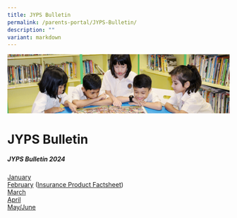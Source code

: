 ```yaml
---
title: JYPS Bulletin
permalink: /parents-portal/JYPS-Bulletin/
description: ""
variant: markdown
---
```

![](/images/banner.gif)

JYPS Bulletin
=============

##### JYPS Bulletin 2024

[January](/files/January_Bulletin_2024_Final.pdf) <br>
[February](/files/February_Bulletin_2024_FINAL.pdf) ([Insurance Product Factsheet](/files/Product_Fact_Sheet_Year_2024.pdf)) <br>
[March](/files/March_Bulletin_2024_FINAL.pdf)<br>
[April](/files/April_Bulletin_2024_FINAL.pdf)<br>
[May/June](/files/May_June_Bulletin_2024_FINAL.pdf)